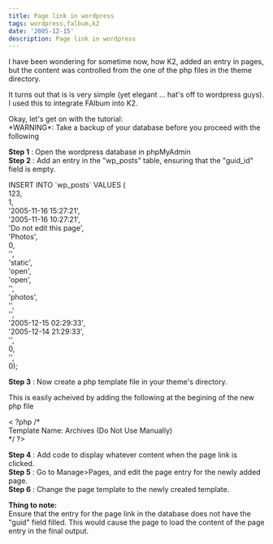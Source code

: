 ```yaml
---
title: Page link in wordpress
tags: wordpress,falbum,k2
date: '2005-12-15'
description: Page link in wordpress
---
```


I have been wondering for sometime now, how K2, added an entry in pages, but the content was controlled from the one of the php files in the theme directory.

It turns out that is is very simple (yet elegant ... hat's off to wordpress guys). I used this to integrate FAlbum into K2\.

Okay, let's get on with the tutorial:  
\*WARNING\*: Take a backup of your database before you proceed with the following

**Step 1** : Open the wordpress database in phpMyAdmin  
**Step 2** : Add an entry in the "wp\_posts" table, ensuring that the "guid\_id" field is empty.

INSERT INTO \`wp\_posts\` VALUES (  
123,  
1,  
'2005-11-16 15:27:21',  
'2005-11-16 10:27:21',  
'Do not edit this page',  
'Photos',  
0,  
'',  
'static',  
'open',  
'open',  
'',  
'photos',  
'',  
'',  
'2005-12-15 02:29:33',  
'2005-12-14 21:29:33',  
'',  
0,  
'',  
0);

**Step 3** : Now create a php template file in your theme's directory.

This is easily acheived by adding the following at the begining of the new php file

< ?php /\*  
Template Name: Archives (Do Not Use Manually)  
\*/ ?\>

**Step 4** : Add code to display whatever content when the page link is clicked.  
**Step 5** : Go to Manage\>Pages, and edit the page entry for the newly added page.  
**Step 6** : Change the page template to the newly created template.

**Thing to note:**  
Ensure that the entry for the page link in the database does not have the "guid" field filled. This would cause the page to load the content of the page entry in the final output.

